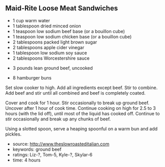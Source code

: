 Maid-Rite Loose Meat Sandwiches
-------------------------------

- 1 cup warm water
- 1 tablespoon dried minced onion
- 1 teaspoon low sodium beef base (or a bouillon cube)
- 1 teaspoon low sodium chicken base (or a bouillon cube)
- 2 tablespoons packed light brown sugar
- 2 tablespoons apple cider vinegar
- 1 tablespoon low sodium soy sauce
- 2 tablespoons Worcestershire sauce
<!-- -->
- 3 pounds lean ground beef, uncooked
<!-- -->
- 8 hamburger buns

Set slow cooker to high.  Add all ingredients except beef.  Stir to
combine.  Add beef and stir until all combined and beef is completely
coated.

Cover and cook for 1 hour.  Stir occasionally to break up ground beef.
Uncover after 1 hour of cook time.  Continue cooking on high for 2.5
to 3 hours (with the lid off), until most of the liquid has cooked
off.  Continue to stir occasionally and break up any chunks of beef.

Using a slotted spoon, serve a heaping spoonful on a warm bun and add
pickles.

- source: http://www.theslowroasteditalian.com
- keywords: ground beef
- ratings: Liz-?, Tom-5, Kyle-?, Skylar-6
- time: 4 hours

